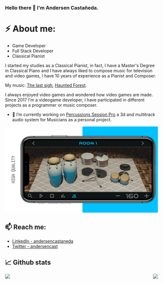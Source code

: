 ### Hello there 👋 I'm Andersen Castañeda.

# ⚡ About me:
 - Game Developer
 - Full Stack Developer
 - Classical Pianist
 
I started my studies as a Classical Pianist, in fact, I have a Master's Degree in Classical Piano and I have always liked to compose music for television and video games, I have 10 years of experience as a Pianist and Composer.

My music: [The last sigh](https://soundcloud.com/andersencastaneda/the-last-sigh), [Haunted Forest](https://soundcloud.com/andersencastaneda/forest).

I always enjoyed video games and wondered how video games are made. Since 2017 I'm a videogame developer, I have participated in different projects as a programmer or music composer.

- 🔭 I’m currently working on [Percussions Session Pro](https://apps.apple.com/app/percussions-session/id1444056539) a 3d and multitrack audio system for Musicians as a personal project.
<img src="https://github.com/AndersenCastaneda/AndersenCastaneda/blob/master/percussions_session_pro.png" width="950px">

## 📫 Reach me:
  * [LinkedIn - andersencastaneda](https://www.linkedin.com/in/andersencastaneda/)
  * [Twitter - andersencast](https://twitter.com/andersencast)

## 📈 Github stats
<img align='right' src="https://github-readme-stats.vercel.app/api/top-langs/?username=AndersenCastaneda">
<img src="https://github-readme-stats.vercel.app/api?username=AndersenCastaneda&show_icons=true&hide_title=true">

